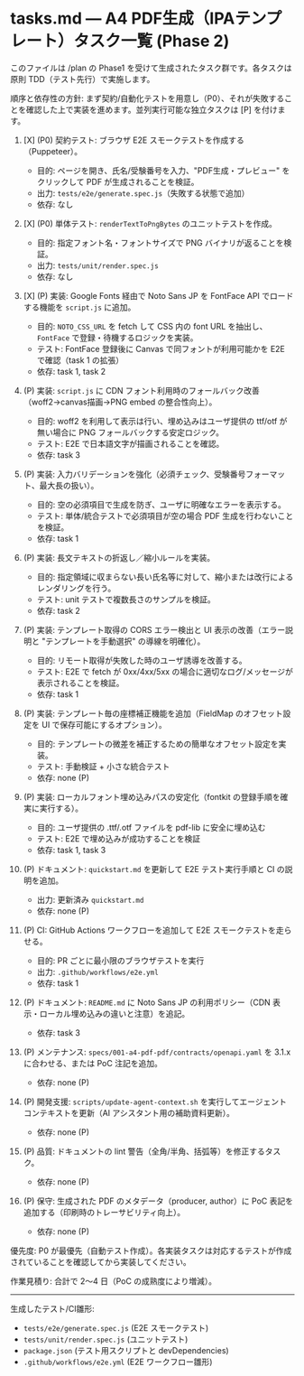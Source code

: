 # tasks.md — A4 PDF生成（IPAテンプレート）タスク一覧 (Phase 2)

このファイルは /plan の Phase1 を受けて生成されたタスク群です。各タスクは原則 TDD（テスト先行）で実施します。

順序と依存性の方針: まず契約/自動化テストを用意し（P0）、それが失敗することを確認した上で実装を進めます。並列実行可能な独立タスクは [P] を付けます。

1. [X] (P0) 契約テスト: ブラウザ E2E スモークテストを作成する（Puppeteer）。
   - 目的: ページを開き、氏名/受験番号を入力、"PDF生成・プレビュー" をクリックして PDF が生成されることを検証。
   - 出力: `tests/e2e/generate.spec.js`（失敗する状態で追加）
   - 依存: なし

2. [X] (P0) 単体テスト: `renderTextToPngBytes` のユニットテストを作成。
   - 目的: 指定フォント名・フォントサイズで PNG バイナリが返ることを検証。
   - 出力: `tests/unit/render.spec.js`
   - 依存: なし

3. [X] (P) 実装: Google Fonts 経由で Noto Sans JP を FontFace API でロードする機能を `script.js` に追加。
   - 目的: `NOTO_CSS_URL` を fetch して CSS 内の font URL を抽出し、`FontFace` で登録・待機するロジックを実装。
   - テスト: FontFace 登録後に Canvas で同フォントが利用可能かを E2E で確認（task 1 の拡張）
   - 依存: task 1, task 2

4. (P) 実装: `script.js` に CDN フォント利用時のフォールバック改善（woff2→canvas描画→PNG embed の整合性向上）。
   - 目的: woff2 を利用して表示は行い、埋め込みはユーザ提供の ttf/otf が無い場合に PNG フォールバックする安定ロジック。
   - テスト: E2E で日本語文字が描画されることを確認。
   - 依存: task 3

5. (P) 実装: 入力バリデーションを強化（必須チェック、受験番号フォーマット、最大長の扱い）。
   - 目的: 空の必須項目で生成を防ぎ、ユーザに明確なエラーを表示する。
   - テスト: 単体/統合テストで必須項目が空の場合 PDF 生成を行わないことを検証。
   - 依存: task 1

6. (P) 実装: 長文テキストの折返し／縮小ルールを実装。
   - 目的: 指定領域に収まらない長い氏名等に対して、縮小または改行によるレンダリングを行う。
   - テスト: unit テストで複数長さのサンプルを検証。
   - 依存: task 2

7. (P) 実装: テンプレート取得の CORS エラー検出と UI 表示の改善（エラー説明と "テンプレートを手動選択" の導線を明確化）。
   - 目的: リモート取得が失敗した時のユーザ誘導を改善する。
   - テスト: E2E で fetch が 0xx/4xx/5xx の場合に適切なログ/メッセージが表示されることを検証。
   - 依存: task 1

8. (P) 実装: テンプレート毎の座標補正機能を追加（FieldMap のオフセット設定を UI で保存可能にするオプション）。
   - 目的: テンプレートの微差を補正するための簡単なオフセット設定を実装。
   - テスト: 手動検証 + 小さな統合テスト
   - 依存: none (P)

9. (P) 実装: ローカルフォント埋め込みパスの安定化（fontkit の登録手順を確実に実行する）。
   - 目的: ユーザ提供の .ttf/.otf ファイルを pdf-lib に安全に埋め込む
   - テスト: E2E で埋め込みが成功することを検証
   - 依存: task 1, task 3

10. (P) ドキュメント: `quickstart.md` を更新して E2E テスト実行手順と CI の説明を追加。
    - 出力: 更新済み `quickstart.md`
    - 依存: none (P)

11. (P) CI: GitHub Actions ワークフローを追加して E2E スモークテストを走らせる。
    - 目的: PR ごとに最小限のブラウザテストを実行
    - 出力: `.github/workflows/e2e.yml`
    - 依存: task 1

12. (P) ドキュメント: `README.md` に Noto Sans JP の利用ポリシー（CDN 表示・ローカル埋め込みの違いと注意）を追記。
    - 依存: task 3

13. (P) メンテナンス: `specs/001-a4-pdf-pdf/contracts/openapi.yaml` を 3.1.x に合わせる、または PoC 注記を追加。
    - 依存: none (P)

14. (P) 開発支援: `scripts/update-agent-context.sh` を実行してエージェントコンテキストを更新（AI アシスタント用の補助資料更新）。
    - 依存: none (P)

15. (P) 品質: ドキュメントの lint 警告（全角/半角、括弧等）を修正するタスク。
    - 依存: none (P)

16. (P) 保守: 生成された PDF のメタデータ（producer, author）に PoC 表記を追加する（印刷時のトレーサビリティ向上）。
    - 依存: none (P)


優先度: P0 が最優先（自動テスト作成）。各実装タスクは対応するテストが作成されていることを確認してから実装してください。

作業見積り: 合計で 2〜4 日（PoC の成熟度により増減）。

   ---
   生成したテスト/CI雛形:
   - `tests/e2e/generate.spec.js` (E2E スモークテスト)
   - `tests/unit/render.spec.js` (ユニットテスト)
   - `package.json` (テスト用スクリプトと devDependencies)
   - `.github/workflows/e2e.yml` (E2E ワークフロー雛形)
